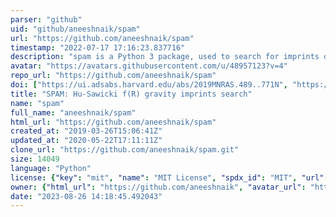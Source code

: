 ```yaml
---
parser: "github"
uid: "github/aneeshnaik/spam"
url: "https://github.com/aneeshnaik/spam"
timestamp: "2022-07-17 17:16:23.837716"
description: "spam is a Python 3 package, used to search for imprints of Hu-Sawicki f(R) gravity in the rotation curves of the SPARC sample."
avatar: "https://avatars.githubusercontent.com/u/48957123?v=4"
repo_url: "https://github.com/aneeshnaik/spam"
doi: ["https://ui.adsabs.harvard.edu/abs/2019MNRAS.489..771N", "https://ui.adsabs.harvard.edu/abs/2019ascl.soft07007N/abstract"]
title: "SPAM: Hu-Sawicki f(R) gravity imprints search"
name: "spam"
full_name: "aneeshnaik/spam"
html_url: "https://github.com/aneeshnaik/spam"
created_at: "2019-03-26T15:06:41Z"
updated_at: "2020-05-22T17:11:11Z"
clone_url: "https://github.com/aneeshnaik/spam.git"
size: 14049
language: "Python"
license: {"key": "mit", "name": "MIT License", "spdx_id": "MIT", "url": "https://api.github.com/licenses/mit", "node_id": "MDc6TGljZW5zZTEz"}
owner: {"html_url": "https://github.com/aneeshnaik", "avatar_url": "https://avatars.githubusercontent.com/u/48957123?v=4", "login": "aneeshnaik", "type": "User"}
date: "2023-08-26 14:18:45.492043"
---
```

